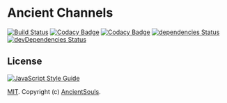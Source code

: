 # Ancient Channels
[![Build Status](https://travis-ci.org/AncientSouls/Channels.svg?branch=master)](https://travis-ci.org/AncientSouls/Channels)
[![Codacy Badge](https://api.codacy.com/project/badge/Grade/372ee79bd9a442fbaa6c090d2731e1ad)](https://www.codacy.com/app/valentineus/Channels)
[![Codacy Badge](https://api.codacy.com/project/badge/Coverage/372ee79bd9a442fbaa6c090d2731e1ad)](https://www.codacy.com/app/valentineus/Channels)
[![dependencies Status](https://david-dm.org/AncientSouls/Channels/status.svg)](https://david-dm.org/AncientSouls/Channels)
[![devDependencies Status](https://david-dm.org/AncientSouls/Channels/dev-status.svg)](https://david-dm.org/AncientSouls/Channels?type=dev)

## License
[![JavaScript Style Guide](https://cdn.rawgit.com/feross/standard/master/badge.svg)](https://github.com/eslint/eslint)

[MIT](LICENSE.md).
Copyright (c)
[AncientSouls](https://ancientsouls.github.io/).